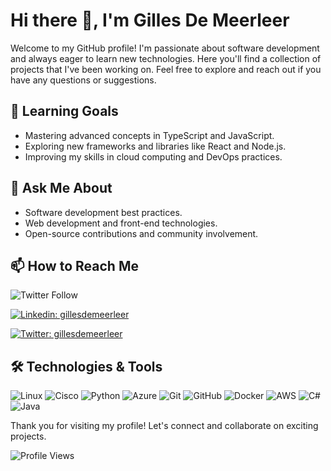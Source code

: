 # Hi there 👋, I'm Gilles De Meerleer

Welcome to my GitHub profile! I'm passionate about software development and always eager to learn new technologies. Here you'll find a collection of projects that I've been working on. Feel free to explore and reach out if you have any questions or suggestions.

## 🌱 Learning Goals

- Mastering advanced concepts in TypeScript and JavaScript.
- Exploring new frameworks and libraries like React and Node.js.
- Improving my skills in cloud computing and DevOps practices.

## 💬 Ask Me About

- Software development best practices.
- Web development and front-end technologies.
- Open-source contributions and community involvement.

## 📫 How to Reach Me

![Twitter Follow](https://img.shields.io/twitter/follow/yourhandle?style=social)

<!-- Let's connect on linkedin -->
[![Linkedin: gillesdemeerleer](https://img.shields.io/badge/-gillesdemeerleer-blue?style=flat-square&logo=Linkedin&logoColor=white&link=https://www.linkedin.com/in/gillesdemeerleer/)](https://www.linkedin.com/in/gillesdemeerleer/)

<!-- Badge for Twitter -->
[![Twitter: gillesdemeerleer](https://img.shields.io/twitter/follow/gillesdemeerleer?style=social)](https://twitter.com/gillesdemeerleer)   


## 🛠️ Technologies & Tools

![Linux](https://img.shields.io/badge/-Linux-FCC624?style=flat-square&logo=linux&logoColor=black)
![Cisco](https://img.shields.io/badge/-Cisco-1BA0D7?style=flat-square&logo=cisco&logoColor=white)
![Python](https://img.shields.io/badge/-Python-3776AB?style=flat-square&logo=python&logoColor=white)
![Azure](https://img.shields.io/badge/-Azure-0089D6?style=flat-square&logo=microsoft-azure&logoColor=white)
![Git](https://img.shields.io/badge/-Git-F05032?style=flat-square&logo=git&logoColor=white)
![GitHub](https://img.shields.io/badge/-GitHub-181717?style=flat-square&logo=github&logoColor=white)
![Docker](https://img.shields.io/badge/-Docker-2496ED?style=flat-square&logo=docker&logoColor=white)
![AWS](https://img.shields.io/badge/-AWS-232F3E?style=flat-square&logo=amazon-aws&logoColor=white)
![C#](https://img.shields.io/badge/-C%23-239120?style=flat-square&logo=c-sharp&logoColor=white)
![Java](https://img.shields.io/badge/-Java-007396?style=flat-square&logo=java&logoColor=white)


Thank you for visiting my profile! Let's connect and collaborate on exciting projects.

![Profile Views](https://komarev.com/ghpvc/?username=DeMeerleerGilles&color=blue&style=flat-square)
<!---
DeMeerleerGilles/DeMeerleerGilles is a ✨ special ✨ repository because its `README.md` (this file) appears on your GitHub profile.
You can click the Preview link to take a look at your changes.
--->
